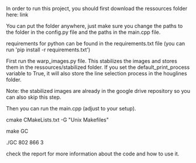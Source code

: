 In order to run this project, you should first download the ressources folder here: 
link

You can put the folder anywhere, just make sure you change the paths to the folder in the config.py file and the paths in the main.cpp file.

requirements for python can be found in the requirements.txt file (you can run 'pip install -r requirements.txt')

First run the warp_images.py file. This stabilizes the images and stores them in the ressources/stabilized folder. If you set the default_print_process variable to True, it will also store the line selection process in the houglines folder.

Note: the stabilized images are already in the google drive repository so you can also skip this step.

Then you can run the main.cpp (adjust to your setup).

cmake CMakeLists.txt -G "Unix Makefiles"

make GC

./GC 802 866 3

check the report for more information about the code and how to use it.
